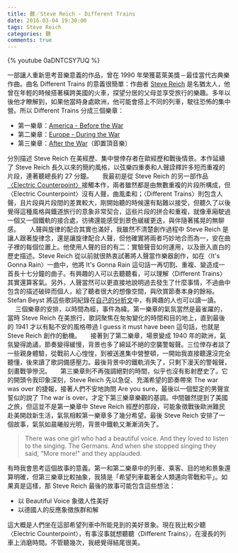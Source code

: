 ```yaml
---
title: 聽／Steve Reich - Different Trains
date: 2016-03-04 19:30:00
tags: Steve Reich
categories: 聽
comments: true
---
```

{% youtube 0aDNTCSY7UQ %}

一部讓人重新思考音樂意義的作品，曾在 1990 年榮獲葛萊美獎－最佳當代古典樂作曲。曲名 Different Trains 的意義很簡單：作曲者 [Steve Reich](https://en.wikipedia.org/wiki/Steve_Reich) 是名猶太人，他曾在年輕的時候搭著橫跨美國的火車，探望分居的父母並享受旅行的樂趣。多年以後他才瞭解到，如果他當時身處歐洲，他可能會搭上不同的列車，駛往恐怖的集中營。<!--more-->所以 Different Trains 分成三個樂章：

* 第一樂章：[America - Before the War](https://www.youtube.com/watch?v=1q7Lwf2YtEs)
* 第二樂章：[Europe - During the War](https://www.youtube.com/watch?v=sq5jmTx_gO0)
* 第三樂章：[After the War](https://www.youtube.com/watch?v=0aDNTCSY7UQ)（即置頂音樂）


分別描述 Steve Reich 在美經歷、集中營倖存者在歐經歷和戰後情景。本作延續了 Steve Reich 長久以來的簡約風格，以弦樂四重奏和人聲詮釋許多短而重複的片段，連著聽總長約 27 分鐘。
　
我最初是從 Steve Reich 的另一部作品[〈Electric Counterpoint〉](https://www.youtube.com/watch?v=plL2VDAoThU)接觸本作，兩者雖然都是由無數重複的片段所構成，但〈Electric Counterpoint〉沒有人聲，曲風柔和；〈Different Trains〉則包含人聲，且片段與片段間的差異較大，剛開始聽的時候還有點難以接受，但聽久了以後覺得這種風格與鐵道旅行的意象非常契合，這些片段的拼合和重複，就像車廂駛過一個又一個鐵軌的接合處，彷彿還能感受到景色緩緩更迭，與伴隨著搖晃的無聊感。
　
人聲與旋律的配合其實也滿好，我雖然不清楚創作過程中 Steve Reich 是讓人跟著旋律念，還是讓旋律配合人聲，但他確實將兩者巧妙地合而為一，安在曲子裡的每個位置上。他使用人聲的目的有二：實驗聲音如何運用，以及嵌入直白的歷史描述。Steve Reich 從以前就很熱衷試著將人聲當作樂器創作，如在〈It's Gonna Rain〉一曲中，他將 It's Gonna Rain 這句話一再切割、重複、變造成一首長十七分鐘的曲子。有興趣的人可以去聽聽看，可以理解〈Different Trains〉其實還算客氣。另外，人聲當然可以更直接地說明過去發生了什麼事情，不過曲中包含的描述破碎而個人，給了聽者很大的想像空間，與欣賞節奏本身的餘裕。Stefan Beyst 將這些歌詞紀錄在[自己的分析文](http://l.facebook.com/l.php?u=http%3A%2F%2Fd-sites.net%2Fenglish%2Freichtrains.html&h=wAQETFgY5)中，有興趣的人也可以讀一讀。
　
三個樂章的安排，以時間為經，事件為緯。第一樂章的氣氛當然是最雀躍的，當時 Steve Reich 在美旅行，歌詞聚焦在匆匆變化的時間和目的地上，直到最後的 1941 才以有點不安的風格帶過 I guess it must have been 這句話，也就是 Steve Reich 創作的動機。
　
接著到了第二樂章，場景變成 1940 年的歐洲，氣氛變得詭譎，節奏變得緩慢，背景也多了綿延不絕的空襲警報聲。三位倖存者談了一些親身體驗，從戰前人心惶惶，到被送進集中營整頓，一開始我直接聽還沒完全聽懂，後來讀了歌詞備感壓力。最後背景中的鐵軌消失了，只剩下漫天的警報聲，刻畫戰爭慘況。
　
第三樂章則不再強調絕對的時間，似乎也沒有影射歷史了。它的開頭令我印象深刻，Steve Reich 先以急促、充滿希望的節奏帶來 The war was over 的捷報，接著人們不安地詢問 Are you sure，最後以一個堅定的男聲宣誓似的說了 The war is over，才定下第三樂章樂觀的基調。中間雖然提到了美國之旅，但這並不是第一樂章中 Steve Reich 經歷的那段，可能象徵戰後歐洲難民赴美開啟新生活，氣氛相較第一樂章多了幾分希望。最後 Steve Reich 安排了一個故事，氣氛如晨曦般光明，背景中鐵軌又漸漸消失了。
　
> There was one girl who had a beautiful voice.
> And they loved to listen to the singing.
> The Germans.
> And when she stopped singing they said, "More more!" and they applauded.

有時我會思考這個故事的意義。第一和第二樂章中的列車、乘客、目的地和景象還算明確，但第三樂章比較抽象，我猜是「希望列車載著全人類邁向零戰和平」。如果真是這樣，那 Steve Reich 最後的故事可能包含這些想法：

* 以 Beautiful Voice 象徵人性美好
* 以德國人的反應象徵族群和解

這大概是人們坐在這部希望列車中所能見到的美好景象。現在我比較少聽〈Electric Counterpoint〉，有事沒事就想聽聽〈Different Trains〉，在漫長的列車上消磨時間。不管聽幾次，我總覺得結尾很美。
